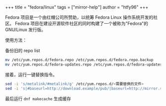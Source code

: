 +++
title = "fedora/linux"
tags = ["mirror-help"]
author = "htfy96"
+++

Fedora 项目是一个由红帽公司所赞助，以统筹 Fedora Linux 操作系统开发的社区。
Fedora 项目在建设开源软件社区的同时构建了一个被称为"Fedora"的 GNU/Linux 发行版。

使用方法：

备份旧的 repo list

```bash
mv /etc/yum.repos.d/fedora.repo /etc/yum.repos.d/fedora.repo.backup 
mv /etc/yum.repos.d/fedora-updates.repo /etc/yum.repos.d/fedora-updates.repo.backup 
```

接着，运行一键替换指令。

```bash
sed -i 's/metalink/#metalink/g' /etc/yum.repos.d/<需要替换的文件>
sed -i 's|#baseurl=http://download.example/pub/|baseurl=http://mirror.sjtu.edu.cn/|g' /etc/yum.repos.d/<需要替换的文件>
```

最后运行 `dnf makecache` 生成缓存
